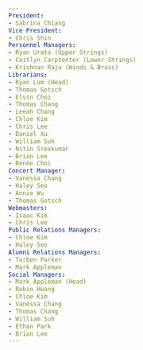 ```yaml
---
President:
- Sabrina Chiang
Vice President:
- Chris Shin
Personnel Managers:
- Ryan Urato (Upper Strings)
- Caitlyn Carptenter (Lower Strings)
- Krishnan Raju (Winds & Brass)
Librarians:
- Ryan Lum (Head)
- Thomas Gotsch
- Elvin Choi
- Thomas Chang
- Leeah Chang
- Chloe Kim
- Chris Lee
- Daniel Xu
- William Suh
- Nitin Sreekumar
- Brian Lee
- Renée Choi
Concert Manager:
- Vanessa Chang
- Haley Seo
- Annie Wu
- Thomas Gotsch
Webmasters:
- Isaac Kim
- Chris Lee
Public Relations Managers:
- Chloe Kim
- Haley Seo
Alumni Relations Managers:
- Torben Parker
- Mark Appleman
Social Managers:
- Mark Appleman (Head)
- Robin Hwang
- Chloe Kim
- Vanessa Chang
- Thomas Chang
- William Suh
- Ethan Park
- Brian Lee
---
```


